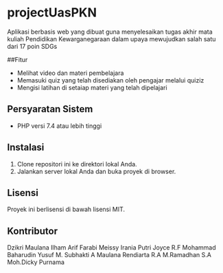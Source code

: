 # projectUasPKN
Aplikasi berbasis web yang dibuat guna menyelesaikan tugas akhir mata kuliah Pendidikan Kewarganegaraan dalam upaya mewujudkan salah satu dari 17 poin SDGs

##Fitur
- Melihat video dan materi pembelajara
- Memasuki quiz yang telah disediakan oleh pengajar melalui quiziz
- Mengisi latihan di setaiap materi yang telah dipelajari

## Persyaratan Sistem

- PHP versi 7.4 atau lebih tinggi

## Instalasi

1. Clone repositori ini ke direktori lokal Anda.
2. Jalankan server lokal Anda dan buka proyek di browser.

## Lisensi
Proyek ini berlisensi di bawah lisensi MIT.

## Kontributor
Dzikri Maulana
Ilham Arif Farabi
Meissy Irania Putri
Joyce R.F
Mohammad Baharudin Yusuf
M. Subhakti A Maulana
Rendiarta R.A
M.Ramadhan S.A
Moh.Dicky Purnama
